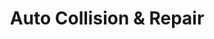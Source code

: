 ---
title: "Auto Collision & Repair"
url: /georgetown/auto-collision-und-repair/
shop: Autowerkstatt
---